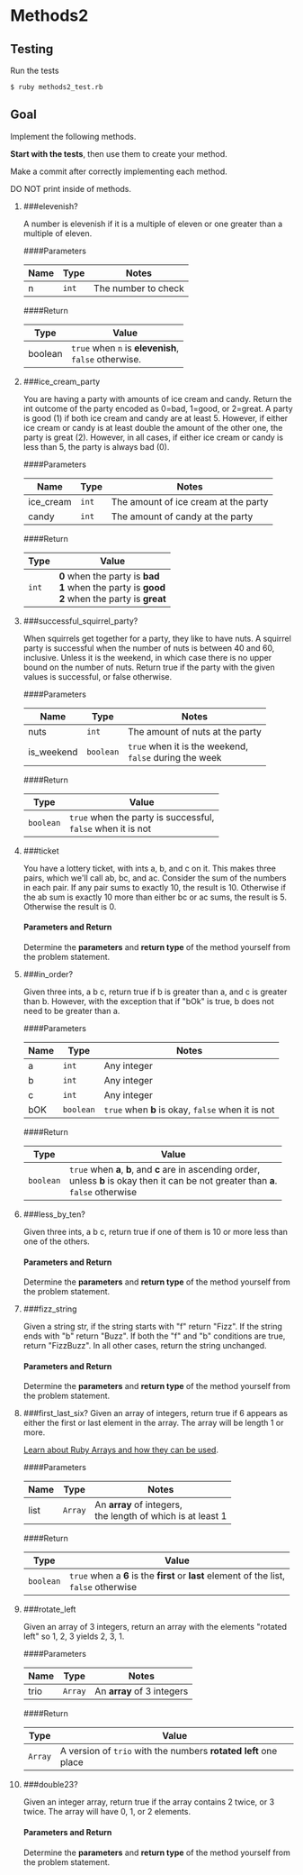 # Methods2

## Testing

Run the tests

```
$ ruby methods2_test.rb
```

## Goal

Implement the following methods. 

**Start with the tests**, then use them to create your method.

Make a commit after correctly implementing each method.

DO NOT print inside of methods.

1. ###elevenish?

    A number is elevenish if it is a multiple of eleven or one greater than a multiple of eleven.

    ####Parameters

    <table>
        <th>Name</th>
        <th>Type</th>
        <th>Notes</th>
        <tbody>
            <tr>
                <td>n</td>
                <td><code>int</code></td>
                <td>The number to check</td>
            </tr>
        </tbody>
    </table>

    ####Return
    
    <table>
        <th>Type</th>
        <th>Value</th>
        <tbody>
            <tr>
                <td>boolean</td>
                <td><code>true</code> when <code>n</code> is <strong>elevenish</strong>, <br><code>false</code> otherwise.</td>
            </tr>
        </tbody>
    </table>
2. ###ice_cream_party

    You are having a party with amounts of ice cream and candy. Return the int outcome of the party encoded as 0=bad, 1=good, or 2=great. A party is good (1) if both ice cream and candy are at least 5. However, if either ice cream or candy is at least double the amount of the other one, the party is great (2). However, in all cases, if either ice cream or candy is less than 5, the party is always bad (0).

    ####Parameters

    <table>
        <th>Name</th>
        <th>Type</th>
        <th>Notes</th>
        <tbody>
            <tr>
                <td>ice_cream</td>
                <td><code>int</code></td>
                <td>The amount of ice cream at the party</td>
            </tr>
            <tr>
                <td>candy</td>
                <td><code>int</code></td>
                <td>The amount of candy at the party</td>
            </tr>
        </tbody>
    </table>

    ####Return

    <table>
        <th>Type</th>
        <th>Value</th>
        <tbody>
            <tr>
                <td><code>int</code></td>
                <td><strong>0</strong> when the party is <strong>bad</strong><br><strong>1</strong> when the party is <strong>good</strong><br><strong>2</strong> when the party is <strong>great</strong></td>
            </tr>
        </tbody>
    </table>
3. ###successful_squirrel_party?

    When squirrels get together for a party, they like to have nuts. A squirrel party is successful when the number of nuts is between 40 and 60, inclusive. Unless it is the weekend, in which case there is no upper bound on the number of nuts. Return true if the party with the given values is successful, or false otherwise.

    ####Parameters

    <table>
        <th>Name</th>
        <th>Type</th>
        <th>Notes</th>
        <tbody>
            <tr>
                <td>nuts</td>
                <td><code>int</code></td>
                <td>The amount of nuts at the party</td>
            </tr>
            <tr>
                <td>is_weekend</td>
                <td><code>boolean</code></td>
                <td><code>true</code> when it is the weekend, <br><code>false</code> during the week</td>
            </tr>
        </tbody>
    </table>

    ####Return

    <table>
        <th>Type</th>
        <th>Value</th>
        <tbody>
            <tr>
                <td><code>boolean</code></td>
                <td><code>true</code> when the party is successful, <br><code>false</code> when it is not</td>
            </tr>
        </tbody>
    </table>
4. ###ticket

    You have a lottery ticket, with ints a, b, and c on it. This makes three pairs, which we'll call ab, bc, and ac. Consider the sum of the numbers in each pair. If any pair sums to exactly 10, the result is 10. Otherwise if the ab sum is exactly 10 more than either bc or ac sums, the result is 5. Otherwise the result is 0.

    #### Parameters and Return
    Determine the **parameters** and **return type** of the method yourself from the problem statement.
5. ###in_order?

    Given three ints, a b c, return true if b is greater than a, and c is greater than b. However, with the exception that if "bOk" is true, b does not need to be greater than a.

    ####Parameters

    <table>
        <th>Name</th>
        <th>Type</th>
        <th>Notes</th>
        <tbody>
            <tr>
                <td>a</td>
                <td><code>int</code></td>
                <td>Any integer</td>
            </tr>
            <tr>
                <td>b</td>
                <td><code>int</code></td>
                <td>Any integer</td>
            </tr>
            <tr>
                <td>c</td>
                <td><code>int</code></td>
                <td>Any integer</td>
            </tr>
            <tr>
                <td>bOK</td>
                <td><code>boolean</code></td>
                <td><code>true</code> when <strong>b</strong> is okay, <code>false</code> when it is not</td>
            </tr>
        </tbody>
    </table>

    ####Return

    <table>
        <th>Type</th>
        <th>Value</th>
        <tbody>
            <tr>
                <td><code>boolean</code></td>
                <td><code>true</code> when <strong>a</strong>, <strong>b</strong>, and <strong>c</strong> are in ascending order, <br> unless <strong>b</strong> is okay then it can be not greater than <strong>a</strong>. <br> <code>false</code> otherwise<br></td>
            </tr>
        </tbody>
    </table>
6. ###less_by_ten?

    Given three ints, a b c, return true if one of them is 10 or more less than one of the others.

    #### Parameters and Return
    Determine the **parameters** and **return type** of the method yourself from the problem statement.
7. ###fizz_string

    Given a string str, if the string starts with "f" return "Fizz". If the string ends with "b" return "Buzz". If both the "f" and "b" conditions are true, return "FizzBuzz". In all other cases, return the string unchanged.

    #### Parameters and Return
    Determine the **parameters** and **return type** of the method yourself from the problem statement.
8. ###first_last_six?
	Given an array of integers, return true if 6 appears as either the first or last element in the array. The array will be length 1 or more.

    [Learn about Ruby Arrays and how they can be used](https://ruby-doc.org/core-2.2.0/Array.html).

    ####Parameters

    <table>
        <th>Name</th>
        <th>Type</th>
        <th>Notes</th>
        <tbody>
            <tr>
                <td>list</td>
                <td><code>Array</code></td>
                <td>An <strong>array</strong> of integers, <br>the length of which is at least 1</td>
            </tr>
        </tbody>
    </table>

    ####Return

    <table>
        <th>Type</th>
        <th>Value</th>
        <tbody>
            <tr>
                <td><code>boolean</code></td>
                <td><code>true</code> when a <strong>6</strong> is the <strong>first</strong> or <strong>last</strong> element of the list, <br><code>false</code> otherwise</td>
            </tr>
        </tbody>
    </table>
9. ###rotate_left

    Given an array of 3 integers, return an array with the elements "rotated left" so 1, 2, 3 yields 2, 3, 1.

    ####Parameters

    <table>
        <th>Name</th>
        <th>Type</th>
        <th>Notes</th>
        <tbody>
            <tr>
                <td>trio</td>
                <td><code>Array</code></td>
                <td>An <strong>array</strong> of 3 integers</td>
            </tr>
        </tbody>
    </table>

    ####Return

    <table>
        <th>Type</th>
        <th>Value</th>
        <tbody>
            <tr>
                <td><code>Array</code></td>
                <td>A version of <code>trio</code> with the numbers <strong>rotated left</strong> one place</td>
            </tr>
        </tbody>
    </table>
10. ###double23?

    Given an integer array, return true if the array contains 2 twice, or 3 twice. The array will have 0, 1, or 2 elements.

    #### Parameters and Return
    Determine the **parameters** and **return type** of the method yourself from the problem statement.
